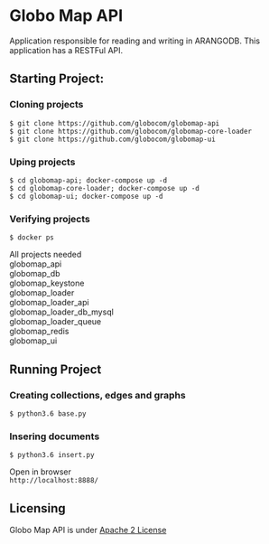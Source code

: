 # Globo Map API

Application responsible for reading and writing in ARANGODB. This application has a RESTFul API.

## Starting Project:

### Cloning projects
`$ git clone https://github.com/globocom/globomap-api ` <br>
`$ git clone https://github.com/globocom/globomap-core-loader ` <br>
`$ git clone https://github.com/globocom/globomap-ui ` <br>

### Uping projects
`$ cd globomap-api; docker-compose up -d ` <br>
`$ cd globomap-core-loader; docker-compose up -d ` <br>
`$ cd globomap-ui; docker-compose up -d ` <br>

### Verifying projects 
`$ docker ps `

All projects needed<br>
globomap_api <br>
globomap_db <br>
globomap_keystone <br>
globomap_loader <br>
globomap_loader_api <br>
globomap_loader_db_mysql <br>
globomap_loader_queue <br>
globomap_redis <br>
globomap_ui <br>

## Running Project
### Creating collections, edges and graphs <br>
`$ python3.6 base.py ` <br>

### Insering documents <br>
`$ python3.6 insert.py ` <br>

Open in browser <br>
`http://localhost:8888/` <br>

## Licensing

Globo Map API is under [Apache 2 License](./LICENSE)
